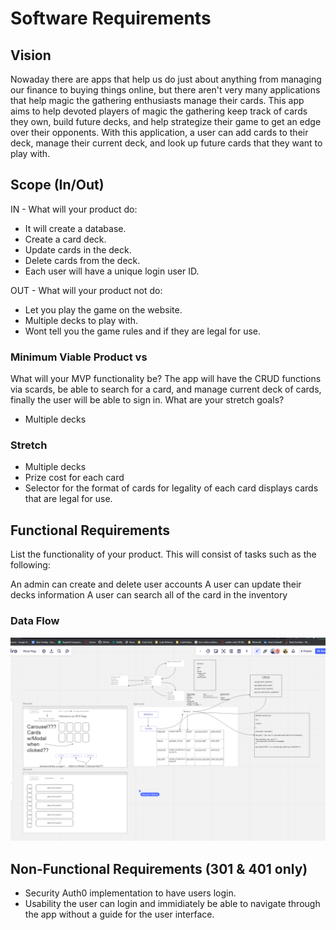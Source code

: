 # Software Requirements

## Vision

 Nowaday there are apps that help us do just about anything from managing our finance to buying things online, but there aren't very many applications that help magic the gathering enthusiasts manage their cards. This app aims to help devoted players of magic the gathering keep track of cards they own, build future decks, and help strategize their game to get an edge over their opponents. With this application, a user can add cards to their deck, manage their current deck, and look up future cards that they want to play with.


## Scope (In/Out)

IN - What will your product do:

- It will create a database.
- Create a card deck.
- Update cards in the deck.
- Delete cards from the deck.
- Each user will have a unique login user ID.

OUT - What will your product not do:

- Let you play the game on the website.
- Multiple decks to play with.
- Wont tell you the game rules and if they are legal for use.

### Minimum Viable Product vs

What will your MVP functionality be?
The app will have the CRUD functions via scards, be able to search for a card, and manage current deck of cards, finally the user will be able to sign in.
What are your stretch goals?

- Multiple decks

### Stretch

- Multiple decks
- Prize cost for each card
- Selector for the format of cards for legality of each card displays cards that are legal for use.

## Functional Requirements

List the functionality of your product. This will consist of tasks such as the following:

An admin can create and delete user accounts
A user can update their decks information
A user can search all of the card in the inventory

### Data Flow

![Data Flow](/MTG%20Wireframe.png)

## Non-Functional Requirements (301 & 401 only)

- Security Auth0 implementation to have users login.
- Usability the user can login and immidiately be able to navigate through the app without a guide for the user interface.
